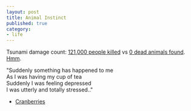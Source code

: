 ```yaml
---
layout: post
title: Animal Instinct
published: true
category:
- life
---
```

Tsunami damage count: [121,000 people killed](http://www.google.com/search?q=tsunami+death+toll) vs [0 dead animals found](http://www.wired.com/news/medtech/0,1286,66148,00.html). [Hmm](http://news.bbc.co.uk/2/hi/south_asia/4136485.stm).

"Suddenly something has happened to me  
As I was having my cup of tea  
Suddenly I was feeling depressed  
I was utterly and totally stressed.."  
- [Cranberries](http://www.seeklyrics.com/lyrics/The-Cranberries/Animal-Instinct.html)  

  
  
